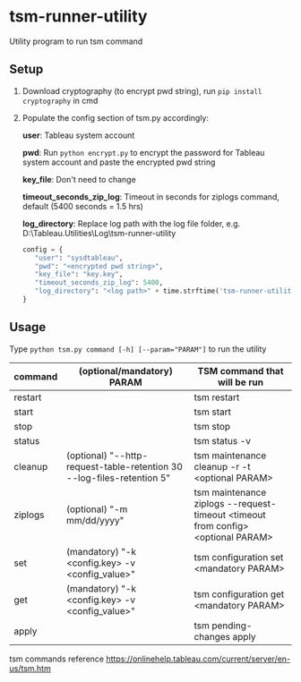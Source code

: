 # tsm-runner-utility

Utility program to run tsm command

## Setup

1. Download cryptography (to encrypt pwd string), run `pip install cryptography` in cmd

2. Populate the config section of tsm.py accordingly:
   
    **user**: Tableau system account

    **pwd**: Run `python encrypt.py` to encrypt the password for Tableau system account and paste the encrypted pwd string

    **key_file**: Don't need to change

    **timeout_seconds_zip_log**: Timeout in seconds for ziplogs command, default (5400 seconds = 1.5 hrs)

    **log_directory**: Replace log path with the log file folder, e.g. D:\\Tableau.Utilities\\Log\\tsm-runner-utility

    ```python
   config = {
       "user": "sysdtableau",
       "pwd": "<encrypted pwd string>",
       "key_file": "key.key",
       "timeout_seconds_zip_log": 5400,
       "log_directory": "<log path>" + time.strftime('tsm-runner-utility_%Y%m%d.log')
   }
   ```

## Usage

Type `python tsm.py command [-h] [--param="PARAM"]` to run the utility

| command | (optional/mandatory) PARAM | TSM command that will be run | 
| -------- | -------- | -------- |
| restart   || tsm restart   |
| start   || tsm start   |
| stop   || tsm stop   |
| status   || tsm status -v   |
| cleanup   | (optional) "--http-request-table-retention 30 --log-files-retention 5"| tsm maintenance cleanup -r -t &lt;optional PARAM&gt;   |
| ziplogs   | (optional) "-m mm/dd/yyyy"| tsm maintenance ziplogs --request-timeout &lt;timeout from config&gt; &lt;optional PARAM&gt;   |
| set   | (mandatory) "-k &lt;config.key&gt; -v &lt;config_value&gt;"| tsm configuration set &lt;mandatory PARAM&gt;   |
| get   | (mandatory) "-k &lt;config.key&gt; -v &lt;config_value&gt;"| tsm configuration get &lt;mandatory PARAM&gt;   |
| apply   | | tsm pending-changes apply   |

tsm commands reference https://onlinehelp.tableau.com/current/server/en-us/tsm.htm